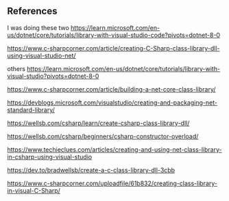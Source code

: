 ## References

I was doing these two
https://learn.microsoft.com/en-us/dotnet/core/tutorials/library-with-visual-studio-code?pivots=dotnet-8-0

https://www.c-sharpcorner.com/article/creating-C-Sharp-class-library-dll-using-visual-studio-net/

others
https://learn.microsoft.com/en-us/dotnet/core/tutorials/library-with-visual-studio?pivots=dotnet-8-0

https://www.c-sharpcorner.com/article/building-a-net-core-class-library/

https://devblogs.microsoft.com/visualstudio/creating-and-packaging-net-standard-library/

https://wellsb.com/csharp/learn/create-csharp-class-library-dll/

https://wellsb.com/csharp/beginners/csharp-constructor-overload/

https://www.techieclues.com/articles/creating-and-using-net-class-library-in-csharp-using-visual-studio

https://dev.to/bradwellsb/create-a-c-class-library-dll-3cbb

https://www.c-sharpcorner.com/uploadfile/61b832/creating-class-library-in-visual-C-Sharp/